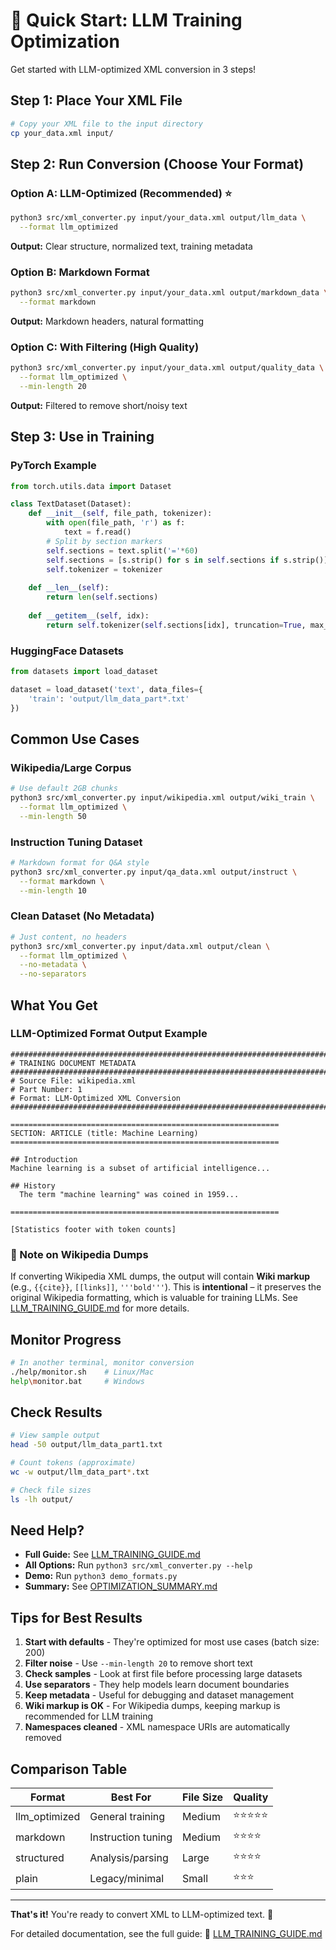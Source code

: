 # 🚀 Quick Start: LLM Training Optimization

Get started with LLM-optimized XML conversion in 3 steps!

## Step 1: Place Your XML File

```bash
# Copy your XML file to the input directory
cp your_data.xml input/
```

## Step 2: Run Conversion (Choose Your Format)

### Option A: LLM-Optimized (Recommended) ⭐
```bash
python3 src/xml_converter.py input/your_data.xml output/llm_data \
  --format llm_optimized
```

**Output:** Clear structure, normalized text, training metadata

### Option B: Markdown Format
```bash
python3 src/xml_converter.py input/your_data.xml output/markdown_data \
  --format markdown
```

**Output:** Markdown headers, natural formatting

### Option C: With Filtering (High Quality)
```bash
python3 src/xml_converter.py input/your_data.xml output/quality_data \
  --format llm_optimized \
  --min-length 20
```

**Output:** Filtered to remove short/noisy text

## Step 3: Use in Training

### PyTorch Example

```python
from torch.utils.data import Dataset

class TextDataset(Dataset):
    def __init__(self, file_path, tokenizer):
        with open(file_path, 'r') as f:
            text = f.read()
        # Split by section markers
        self.sections = text.split('='*60)
        self.sections = [s.strip() for s in self.sections if s.strip()]
        self.tokenizer = tokenizer
    
    def __len__(self):
        return len(self.sections)
    
    def __getitem__(self, idx):
        return self.tokenizer(self.sections[idx], truncation=True, max_length=512)
```

### HuggingFace Datasets

```python
from datasets import load_dataset

dataset = load_dataset('text', data_files={
    'train': 'output/llm_data_part*.txt'
})
```

## Common Use Cases

### Wikipedia/Large Corpus
```bash
# Use default 2GB chunks
python3 src/xml_converter.py input/wikipedia.xml output/wiki_train \
  --format llm_optimized \
  --min-length 50
```

### Instruction Tuning Dataset
```bash
# Markdown format for Q&A style
python3 src/xml_converter.py input/qa_data.xml output/instruct \
  --format markdown \
  --min-length 10
```

### Clean Dataset (No Metadata)
```bash
# Just content, no headers
python3 src/xml_converter.py input/data.xml output/clean \
  --format llm_optimized \
  --no-metadata \
  --no-separators
```

## What You Get

### LLM-Optimized Format Output Example
```
################################################################################
# TRAINING DOCUMENT METADATA
################################################################################
# Source File: wikipedia.xml
# Part Number: 1
# Format: LLM-Optimized XML Conversion
################################################################################

============================================================
SECTION: ARTICLE (title: Machine Learning)
============================================================

## Introduction
Machine learning is a subset of artificial intelligence...

## History
  The term "machine learning" was coined in 1959...

============================================================

[Statistics footer with token counts]
```

### 📝 Note on Wikipedia Dumps
If converting Wikipedia XML dumps, the output will contain **Wiki markup** (e.g., `{{cite}}`, `[[links]]`, `'''bold'''`). This is **intentional** – it preserves the original Wikipedia formatting, which is valuable for training LLMs. See [LLM_TRAINING_GUIDE.md](LLM_TRAINING_GUIDE.md) for more details.

## Monitor Progress

```bash
# In another terminal, monitor conversion
./help/monitor.sh    # Linux/Mac
help\monitor.bat     # Windows
```

## Check Results

```bash
# View sample output
head -50 output/llm_data_part1.txt

# Count tokens (approximate)
wc -w output/llm_data_part*.txt

# Check file sizes
ls -lh output/
```

## Need Help?

- **Full Guide:** See [LLM_TRAINING_GUIDE.md](LLM_TRAINING_GUIDE.md)
- **All Options:** Run `python3 src/xml_converter.py --help`
- **Demo:** Run `python3 demo_formats.py`
- **Summary:** See [OPTIMIZATION_SUMMARY.md](OPTIMIZATION_SUMMARY.md)

## Tips for Best Results

1. **Start with defaults** - They're optimized for most use cases (batch size: 200)
2. **Filter noise** - Use `--min-length 20` to remove short text
3. **Check samples** - Look at first file before processing large datasets
4. **Use separators** - They help models learn document boundaries
5. **Keep metadata** - Useful for debugging and dataset management
6. **Wiki markup is OK** - For Wikipedia dumps, keeping markup is recommended for LLM training
7. **Namespaces cleaned** - XML namespace URIs are automatically removed

## Comparison Table

| Format | Best For | File Size | Quality |
|--------|----------|-----------|---------|
| llm_optimized | General training | Medium | ⭐⭐⭐⭐⭐ |
| markdown | Instruction tuning | Medium | ⭐⭐⭐⭐ |
| structured | Analysis/parsing | Large | ⭐⭐⭐⭐ |
| plain | Legacy/minimal | Small | ⭐⭐⭐ |

---

**That's it!** You're ready to convert XML to LLM-optimized text. 🎉

For detailed documentation, see the full guide:
📖 [LLM_TRAINING_GUIDE.md](LLM_TRAINING_GUIDE.md)
